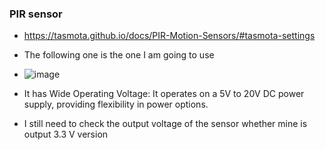 ### PIR sensor
- https://tasmota.github.io/docs/PIR-Motion-Sensors/#tasmota-settings
- The following one is the one I am going to use

- ![image](https://github.com/user-attachments/assets/648d7ad3-8ca5-4ac4-9256-db1a7ff04c8b)


- It has Wide Operating Voltage:
It operates on a 5V to 20V DC power supply, providing flexibility in power options.
- I still need to check the output voltage of the sensor whether mine is output 3.3 V version 
